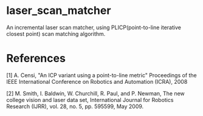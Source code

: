 # laser_scan_matcher
An incremental laser scan matcher, using PLICP(point-to-line iterative closest point) scan matching algorithm.

# References

[1] A. Censi, "An ICP variant using a point-to-line metric" Proceedings of the IEEE International Conference on Robotics and Automation (ICRA), 2008

[2] M. Smith, I. Baldwin, W. Churchill, R. Paul, and P. Newman, The new college vision and laser data set, International Journal for Robotics Research (IJRR), vol. 28, no. 5, pp. 595599, May 2009.
